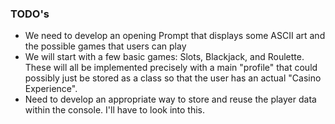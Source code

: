 ### TODO's
- We need to develop an opening Prompt that displays some ASCII art and the possible games that users can play
- We will start with a few basic games: Slots, Blackjack, and Roulette. These will all be implemented precisely with a main
"profile" that could possibly just be stored as a class so that the user has an actual "Casino Experience".
- Need to develop an appropriate way to store and reuse the player data within the console. I'll have to look into this.
